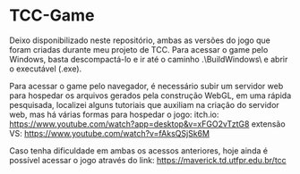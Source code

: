 # TCC-Game

Deixo disponibilizado neste repositório, ambas as versões do jogo que foram criadas durante meu projeto de TCC.
Para acessar o game pelo Windows, basta descompactá-lo e ir até o caminho .\BuildWindows\ e abrir o executável (.exe).

Para acessar o game pelo navegador, é necessário subir um servidor web para hospedar os arquivos gerados pela construção WebGL, em uma rápida pesquisada, localizei alguns tutoriais que auxiliam na criação do servidor web, mas há várias formas para hospedar o jogo:
itch.io: https://www.youtube.com/watch?app=desktop&v=xFGO2vTztG8
extensão VS: https://www.youtube.com/watch?v=fAksQSjSk6M

Caso tenha dificuldade em ambas os acessos anteriores, hoje ainda é possível acessar o jogo através do link:
https://maverick.td.utfpr.edu.br/tcc
